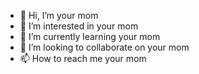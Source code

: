 - 👋 Hi, I’m your mom
- 👀 I’m interested in your mom
- 🌱 I’m currently learning your mom
- 💞️ I’m looking to collaborate on your mom
- 📫 How to reach me your mom

<!---
your mom :D
--->
